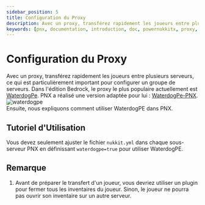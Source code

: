 ```yaml
---
sidebar_position: 5
title: Configuration du Proxy
description: Avec un proxy, transférez rapidement les joueurs entre plusieurs serveurs, ce qui est particulièrement important pour configurer un groupe de serveurs. Dans l'édition Bedrock, le proxy le plus populaire actuellement est WaterdogPe.
keywords: [pnx, documentation, introduction, doc, powernukkitx, proxy, configuration, waterdogpe, transfert, joueur, serveur, groupe, bedrock, édition]
---
```


# Configuration du Proxy
Avec un proxy, transférez rapidement les joueurs entre plusieurs serveurs, ce qui est particulièrement important pour configurer un groupe de serveurs. Dans l'édition Bedrock, le proxy le plus populaire actuellement est [WaterdogPe](https://github.com/WaterdogPE/WaterdogPE). PNX a réalisé une version adaptée pour lui : [WaterdogPe-PNX](https://github.com/PowerNukkitX/WaterdogPE-PNX).
![waterdogpe](/docs/waterdogpe001.png)  
Ensuite, nous expliquons comment utiliser WaterdogPE dans PNX.
## Tutoriel d'Utilisation

Vous devez seulement ajuster le fichier `nukkit.yml` dans chaque sous-serveur PNX en définissant `waterdogpe=true` pour utiliser WaterdogPE.

## Remarque
1. Avant de préparer le transfert d'un joueur, vous devriez utiliser un plugin pour fermer tous les inventaires du joueur. Sinon, le joueur ne pourra pas ouvrir son inventaire sur un autre serveur.